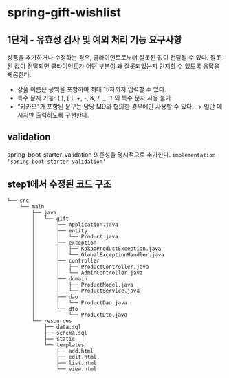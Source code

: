 # spring-gift-wishlist

## 1단계 - 유효성 검사 및 예외 처리 기능 요구사항
상품을 추가하거나 수정하는 경우, 클라이언트로부터 잘못된 값이 전달될 수 있다. 
잘못된 값이 전달되면 클라이언트가 어떤 부분이 왜 잘못되었는지 인지할 수 있도록 응답을 제공한다.

- 상품 이름은 공백을 포함하여 최대 15자까지 입력할 수 있다.
- 특수 문자 
      가능: ( ), [ ], +, -, &, /, _
      그 외 특수 문자 사용 불가
- "카카오"가 포함된 문구는 담당 MD와 협의한 경우에만 사용할 수 있다. -> 일단 메시지만 출력하도록 구현한다.


## validation
spring-boot-starter-validation 의존성을 명시적으로 추가한다.
`implementation 'spring-boot-starter-validation'`



## step1에서 수정된 코드 구조
```plaintext
└── src
    └── main
        ├── java
        │   └── gift
        │       ├── Application.java
        │       ├── entity
        │       │	└── Product.java
        │       ├── exception
        │       │   ├── KakaoProductException.java
        │       │	└── GlobalExceptionHandler.java
        │       ├── controller
        │       │   ├── ProductController.java
        │       │   └── AdminController.java
        │       ├── domain
        │       │   ├── ProductModel.java
        │       │   └── ProductService.java
        │       ├── dao
        │       │   └── ProductDao.java
        │       └── dto
        │           └── ProductDto.java
        └── resources
            ├── data.sql
            ├── schema.sql
            ├── static
            └── templates
                ├── add.html
                ├── edit.html
                ├── list.html
                └── view.html